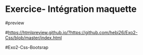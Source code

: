 # Exercice- Intégration maquette
 
 
#preview

#https://htmlpreview.github.io/?https://github.com/hebi26/Exo2-Css/blob/master/index.html

    

#Exo2-Css-Bootsrap
